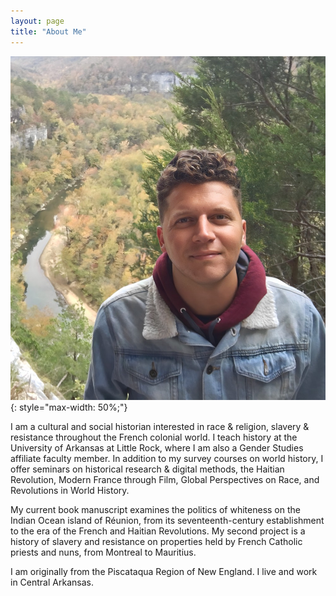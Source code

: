 ```yaml
---
layout: page
title: "About Me"
---
```


![National River Park Arkansas](fotoreminismall.jpg){: style="max-width: 50%;"}

I am a cultural and social historian interested in race & religion, slavery & resistance throughout the French colonial world. I teach history at the University of Arkansas at Little Rock, where I am also a Gender Studies affiliate faculty member. In addition to my survey courses on world history, I offer seminars on historical research & digital methods, the Haitian Revolution, Modern France through Film, Global Perspectives on Race, and Revolutions in World History.

My current book manuscript examines the politics of whiteness on the Indian Ocean island of Réunion, from its seventeenth-century establishment to the era of the French and Haitian Revolutions. My second project is a history of slavery and resistance on properties held by French Catholic priests and nuns, from Montreal to Mauritius.

I am originally from the Piscataqua Region of New England. I live and work in Central Arkansas.
